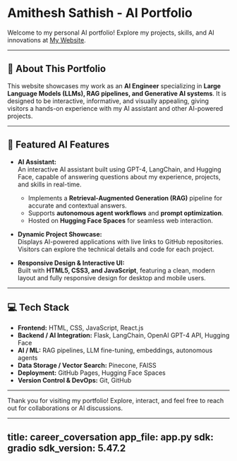 # Amithesh Sathish - AI Portfolio

Welcome to my personal AI portfolio! Explore my projects, skills, and AI innovations at [My Website](https://ami03sa.github.io/My-Website).

---

## 🌟 About This Portfolio

This website showcases my work as an **AI Engineer** specializing in **Large Language Models (LLMs), RAG pipelines, and Generative AI systems**. It is designed to be interactive, informative, and visually appealing, giving visitors a hands-on experience with my AI assistant and other AI-powered projects.

---

## 🤖 Featured AI Features

- **AI Assistant:**  
  An interactive AI assistant built using GPT-4, LangChain, and Hugging Face, capable of answering questions about my experience, projects, and skills in real-time.  
  - Implements a **Retrieval-Augmented Generation (RAG)** pipeline for accurate and contextual answers.  
  - Supports **autonomous agent workflows** and **prompt optimization**.  
  - Hosted on **Hugging Face Spaces** for seamless web interaction.

- **Dynamic Project Showcase:**  
  Displays AI-powered applications with live links to GitHub repositories.  
  Visitors can explore the technical details and code for each project.

- **Responsive Design & Interactive UI:**  
  Built with **HTML5, CSS3, and JavaScript**, featuring a clean, modern layout and fully responsive design for desktop and mobile users.

---

## 💻 Tech Stack

- **Frontend:** HTML, CSS, JavaScript, React.js  
- **Backend / AI Integration:** Flask, LangChain, OpenAI GPT-4 API, Hugging Face  
- **AI / ML:** RAG pipelines, LLM fine-tuning, embeddings, autonomous agents  
- **Data Storage / Vector Search:** Pinecone, FAISS  
- **Deployment:** GitHub Pages, Hugging Face Spaces  
- **Version Control & DevOps:** Git, GitHub

---


Thank you for visiting my portfolio! Explore, interact, and feel free to reach out for collaborations or AI discussions.  

---
title: career_coversation
app_file: app.py
sdk: gradio
sdk_version: 5.47.2
---
